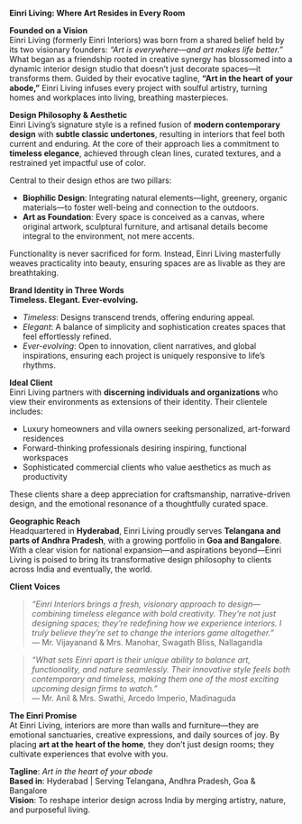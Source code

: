 **Einri Living: Where Art Resides in Every Room**

**Founded on a Vision**  
Einri Living (formerly Einri Interiors) was born from a shared belief held by its two visionary founders: *“Art is everywhere—and art makes life better.”* What began as a friendship rooted in creative synergy has blossomed into a dynamic interior design studio that doesn’t just decorate spaces—it transforms them. Guided by their evocative tagline, **“Art in the heart of your abode,”** Einri Living infuses every project with soulful artistry, turning homes and workplaces into living, breathing masterpieces.

**Design Philosophy & Aesthetic**  
Einri Living’s signature style is a refined fusion of **modern contemporary design** with **subtle classic undertones**, resulting in interiors that feel both current and enduring. At the core of their approach lies a commitment to **timeless elegance**, achieved through clean lines, curated textures, and a restrained yet impactful use of color.  

Central to their design ethos are two pillars:  
- **Biophilic Design**: Integrating natural elements—light, greenery, organic materials—to foster well-being and connection to the outdoors.  
- **Art as Foundation**: Every space is conceived as a canvas, where original artwork, sculptural furniture, and artisanal details become integral to the environment, not mere accents.

Functionality is never sacrificed for form. Instead, Einri Living masterfully weaves practicality into beauty, ensuring spaces are as livable as they are breathtaking.

**Brand Identity in Three Words**  
**Timeless. Elegant. Ever-evolving.**  
- *Timeless*: Designs transcend trends, offering enduring appeal.  
- *Elegant*: A balance of simplicity and sophistication creates spaces that feel effortlessly refined.  
- *Ever-evolving*: Open to innovation, client narratives, and global inspirations, ensuring each project is uniquely responsive to life’s rhythms.

**Ideal Client**  
Einri Living partners with **discerning individuals and organizations** who view their environments as extensions of their identity. Their clientele includes:  
- Luxury homeowners and villa owners seeking personalized, art-forward residences  
- Forward-thinking professionals desiring inspiring, functional workspaces  
- Sophisticated commercial clients who value aesthetics as much as productivity  

These clients share a deep appreciation for craftsmanship, narrative-driven design, and the emotional resonance of a thoughtfully curated space.

**Geographic Reach**  
Headquartered in **Hyderabad**, Einri Living proudly serves **Telangana and parts of Andhra Pradesh**, with a growing portfolio in **Goa and Bangalore**. With a clear vision for national expansion—and aspirations beyond—Einri Living is poised to bring its transformative design philosophy to clients across India and eventually, the world.

**Client Voices**  
> *“Einri Interiors brings a fresh, visionary approach to design—combining timeless elegance with bold creativity. They’re not just designing spaces; they’re redefining how we experience interiors. I truly believe they’re set to change the interiors game altogether.”*  
— Mr. Vijayanand & Mrs. Manohar, Swagath Bliss, Nallagandla  

> *“What sets Einri apart is their unique ability to balance art, functionality, and nature seamlessly. Their innovative style feels both contemporary and timeless, making them one of the most exciting upcoming design firms to watch.”*  
— Mr. Anil & Mrs. Swathi, Arcedo Imperio, Madinaguda  

**The Einri Promise**  
At Einri Living, interiors are more than walls and furniture—they are emotional sanctuaries, creative expressions, and daily sources of joy. By placing **art at the heart of the home**, they don’t just design rooms; they cultivate experiences that evolve with you.

**Tagline**: *Art in the heart of your abode*  
**Based in**: Hyderabad | Serving Telangana, Andhra Pradesh, Goa & Bangalore  
**Vision**: To reshape interior design across India by merging artistry, nature, and purposeful living.